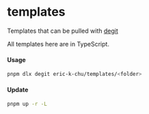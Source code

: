 # templates

Templates that can be pulled with [degit](https://github.com/Rich-Harris/degit)

All templates here are in TypeScript.

#### Usage

```bash
pnpm dlx degit eric-k-chu/templates/<folder>
```

#### Update

```bash
pnpm up -r -L
```

